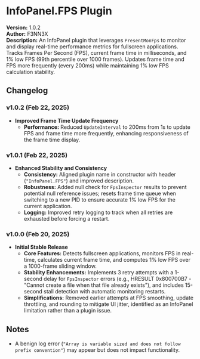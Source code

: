 # InfoPanel.FPS Plugin

**Version:** 1.0.2  
**Author:** F3NN3X  
**Description:** An InfoPanel plugin that leverages `PresentMonFps` to monitor and display real-time performance metrics for fullscreen applications. Tracks Frames Per Second (FPS), current frame time in milliseconds, and 1% low FPS (99th percentile over 1000 frames). Updates frame time and FPS more frequently (every 200ms) while maintaining 1% low FPS calculation stability.

## Changelog

### v1.0.2 (Feb 22, 2025)
- **Improved Frame Time Update Frequency**
  - **Performance:** Reduced `UpdateInterval` to 200ms from 1s to update FPS and frame time more frequently, enhancing responsiveness of the frame time display.

### v1.0.1 (Feb 22, 2025)
- **Enhanced Stability and Consistency**
  - **Consistency:** Aligned plugin name in constructor with header (`"InfoPanel.FPS"`) and improved description.
  - **Robustness:** Added null check for `FpsInspector` results to prevent potential null reference issues; resets frame time queue when switching to a new PID to ensure accurate 1% low FPS for the current application.
  - **Logging:** Improved retry logging to track when all retries are exhausted before forcing a restart.

### v1.0.0 (Feb 20, 2025)
- **Initial Stable Release**
  - **Core Features:** Detects fullscreen applications, monitors FPS in real-time, calculates current frame time, and computes 1% low FPS over a 1000-frame sliding window.
  - **Stability Enhancements:** Implements 3 retry attempts with a 1-second delay for `FpsInspector` errors (e.g., HRESULT 0x800700B7 - "Cannot create a file when that file already exists"), and includes 15-second stall detection with automatic monitoring restarts.
  - **Simplifications:** Removed earlier attempts at FPS smoothing, update throttling, and rounding to mitigate UI jitter, identified as an InfoPanel limitation rather than a plugin issue.

## Notes
- A benign log error (`"Array is variable sized and does not follow prefix convention"`) may appear but does not impact functionality.
